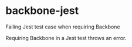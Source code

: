 backbone-jest
=============

Failing Jest test case when requiring Backbone

Requiring Backbone in a Jest test throws an error.
